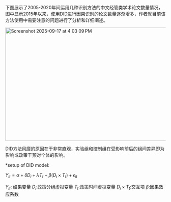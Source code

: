 
下图展示了2005-2020年间运用几种识别方法的中文经管类学术论文数量情况，图中显示2015年以来，使用DID进行因果识别的论文数量逐渐增多，作者就目前该方法使用中需要注意的问题进行了分析和详细阐述。

<img width="933" height="356" alt="Screenshot 2025-09-17 at 4 03 09 PM" src="https://github.com/user-attachments/assets/c1fa99a8-4e7d-4cd2-8d83-6b3cf9a5ecf1" />

DID方法风靡的原因在于非常直观，实验组和控制组在受影响前后的组间差异即为影响或政策干预对个体的影响。

*setup of DID model:

$Y_{it} = \alpha + \delta D_i + \lambda T_t + \beta(D_i \times T_t) + \epsilon_{it}$

$Y_{it}$: 结果变量
$D_i$:政策分组虚拟变量
$T_t$:政策时间虚拟变量
$D_i \times T_t$:交互项
$\beta$:因果效应系数


